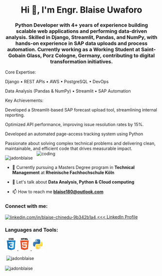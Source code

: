 <h1 align="center">Hi 👋, I'm Engr. Blaise Uwaforo</h1>
<h3 align="center">Python Developer with 4+ years of experience building scalable web applications and performing data-driven analysis. Skilled in Django, Streamlit, Pandas, and NumPy, with hands-on experience in SAP data uploads and process automation. Currently working as a Working Student at Saint-Gobain Glass, Porz Cologne, Germany, contributing to digital transformation initiatives.</h3>

Core Expertise:

Django • REST APIs • AWS • PostgreSQL • DevOps

Data Analysis (Pandas & NumPy) • Streamlit • SAP Automation

Key Achievements:

Developed a Streamlit-based SAP forecast upload tool, streamlining internal reporting.

Optimized API performance, improving issue resolution rates by 15%.

Developed an automated page-access tracking system using Python

Passionate about solving complex technical problems and delivering clean, maintainable, and efficient code that drives measurable impact.
<img align="right" alt="coding" width="400" src="https://encrypted-tbn0.gstatic.com/images?q=tbn:ANd9GcTJsKZVppBhshJBN6_RHp9luylwz4eQO4I8Tg&usqp=CAU">

<p align="left"> <img src="https://komarev.com/ghpvc/?username=jadonblaise&label=Profile%20views&color=0e75b6&style=flat" alt="jadonblaise" /> </p>

- 🔭 Currently pursuing a Masters Degree program in **Technical Management** at **Rheinische Fachhochschule Köln**

- 💬 Let's talk about **Data Analysis, Python & Cloud computing**

- 📫 How to reach me **blaise180@outlook.com**

<h3 align="left">Connect with me:</h3>
<p align="left">
<a href="https://linkedin.com/in/blaise-chinedu-9b342b1a4" target="blank"><img align="center" src="https://raw.githubusercontent.com/rahuldkjain/github-profile-readme-generator/master/src/images/icons/Social/linked-in-alt.svg" alt="linkedin.com/in/blaise-chinedu-9b342b1a4" height="30" width="40" /> <<< LinkedIn Profile</a>
</p>

<h3 align="left">Languages and Tools:</h3>
<p align="left"> <a href="https://www.w3schools.com/css/" target="_blank" rel="noreferrer"> <img src="https://raw.githubusercontent.com/devicons/devicon/master/icons/css3/css3-original-wordmark.svg" alt="css3" width="40" height="40"/> </a> <a href="https://www.w3.org/html/" target="_blank" rel="noreferrer"> <img src="https://raw.githubusercontent.com/devicons/devicon/master/icons/html5/html5-original-wordmark.svg" alt="html5" width="40" height="40"/> </a> <a href="https://www.python.org" target="_blank" rel="noreferrer"> <img src="https://raw.githubusercontent.com/devicons/devicon/master/icons/python/python-original.svg" alt="python" width="40" height="40"/> </a> </p>


<p>&nbsp;<img align="center" src="https://github-readme-stats.vercel.app/api?username=jadonblaise&show_icons=true&locale=en" alt="jadonblaise" /></p>

<p><img align="center" src="https://github-readme-streak-stats.herokuapp.com/?user=jadonblaise&" alt="jadonblaise" /></p>
